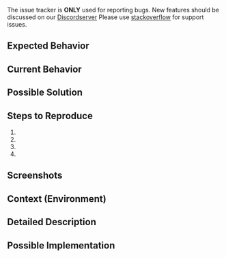 The issue tracker is **ONLY** used for reporting bugs. New features should be discussed on our [Discordserver](https://discord.gg/ABpGdRxvaA) Please use [stackoverflow](https://stackoverflow.com) for support issues.

<!--- Provide a general summary of the issue in the Title above -->

## Expected Behavior

<!--- Tell us what should happen -->

## Current Behavior

<!--- Tell us what happens instead of the expected behavior -->

## Possible Solution

<!--- Not obligatory, but suggest a fix/reason for the bug, -->

## Steps to Reproduce

<!--- Provide a link to a live example or an unambiguous set of steps to -->
<!--- reproduce this bug. Include code to reproduce, if relevant -->

1.
2.
3.
4.

## Screenshots

<!--- Provide screenshot if possible-->

## Context (Environment)

<!--- How has this issue affected you? What are you trying to accomplish? -->
<!--- Providing context helps us come up with a solution that is most useful in the real world -->

<!--- Provide a general summary of the issue in the Title above -->

## Detailed Description

<!--- Provide a detailed description of the change or addition you are proposing -->

## Possible Implementation

<!--- Not obligatory, but suggest an idea for implementing addition or change -->
